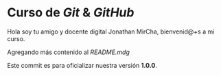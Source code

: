 # Curso de _Git_ & _GitHub_

Hola soy tu amigo y docente digital Jonathan MirCha, bienvenid@+s a mi curso.

Agregando más contenido al _README.mdg_

Este commit es para oficializar nuestra versión **1.0.0**.